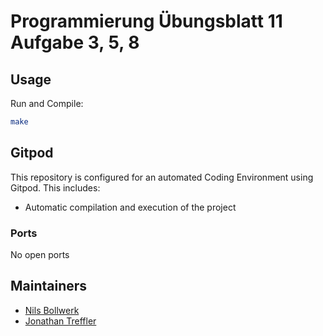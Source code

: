 # Programmierung Übungsblatt 11 Aufgabe 3, 5, 8


## Usage
Run and Compile:
```bash
make
```

## Gitpod

This repository is configured for an automated Coding Environment using Gitpod.
This includes:
- Automatic compilation and execution of the project

### Ports

No open ports

## Maintainers

- [Nils Bollwerk](https://github.com/Nils4112)
- [Jonathan Treffler](https://github.com/JonathanTreffler)
